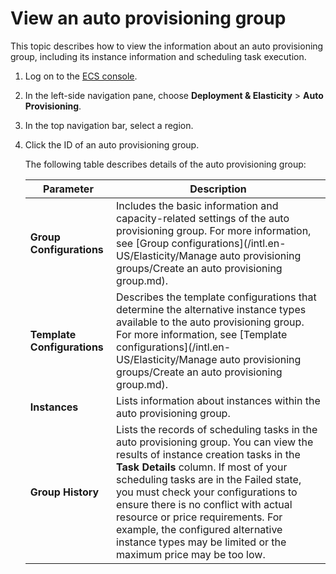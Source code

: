 # View an auto provisioning group

This topic describes how to view the information about an auto provisioning group, including its instance information and scheduling task execution.

1.  Log on to the [ECS console](https://ecs.console.aliyun.com).

2.  In the left-side navigation pane, choose **Deployment & Elasticity** \> **Auto Provisioning**.

3.  In the top navigation bar, select a region.

4.  Click the ID of an auto provisioning group.

    The following table describes details of the auto provisioning group:

    |Parameter|Description|
    |---------|-----------|
    |**Group Configurations**|Includes the basic information and capacity-related settings of the auto provisioning group. For more information, see [Group configurations](/intl.en-US/Elasticity/Manage auto provisioning groups/Create an auto provisioning group.md).|
    |**Template Configurations**|Describes the template configurations that determine the alternative instance types available to the auto provisioning group. For more information, see [Template configurations](/intl.en-US/Elasticity/Manage auto provisioning groups/Create an auto provisioning group.md).|
    |**Instances**|Lists information about instances within the auto provisioning group.|
    |**Group History**|Lists the records of scheduling tasks in the auto provisioning group. You can view the results of instance creation tasks in the **Task Details** column. If most of your scheduling tasks are in the Failed state, you must check your configurations to ensure there is no conflict with actual resource or price requirements. For example, the configured alternative instance types may be limited or the maximum price may be too low.|


